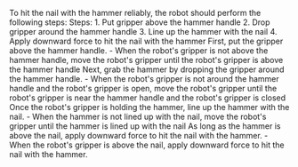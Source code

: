 To hit the nail with the hammer reliably, the robot should perform the following steps:
    Steps:  1. Put gripper above the hammer handle  2. Drop gripper around the hammer handle  3. Line up the hammer with the nail  4. Apply downward force to hit the nail with the hammer
    First, put the gripper above the hammer handle.
    - When the robot's gripper is not above the hammer handle, move the robot's gripper until the robot's gripper is above the hammer handle
    Next, grab the hammer by dropping the gripper around the hammer handle.
    - When the robot's gripper is not around the hammer handle and the robot's gripper is open, move the robot's gripper until the robot's gripper is near the hammer handle and the robot's gripper is closed
    Once the robot's gripper is holding the hammer, line up the hammer with the nail.
    - When the hammer is not lined up with the nail, move the robot's gripper until the hammer is lined up with the nail
    As long as the hammer is above the nail, apply downward force to hit the nail with the hammer.
    - When the robot's gripper is above the nail, apply downward force to hit the nail with the hammer.